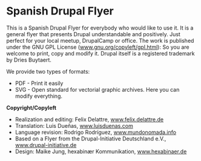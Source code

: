 Spanish Drupal Flyer
====================

This is a Spanish Drupal Flyer for everybody who would like to use it. It is a general flyer that presents Drupal understandable and positively. Just perfect for your local meetup, DrupalCamp or office. The work is published under the GNU GPL License (www.gnu.org/copyleft/gpl.html): So you are welcome to print, copy and modify it. Drupal itself is a registered trademark by Dries Buytaert.

We provide two types of formats:

* PDF - Print it easily
* SVG - Open standard for vectorial graphic archives. Here you can modify everything.


**Copyright/Copyleft**

* Realization and editing: Felix Delattre, www.felix.delattre.de
* Translation: Luis Dueñas, www.luisduenas.com
* Language revision: Rodrigo Rodríguez, www.mundonomada.info
* Based on a Flyer from the Drupal-Initiative Deutschland e.V., www.drupal-initiative.de
* Design: Maike Jung, hexabinær Kommunikation, www.hexabinaer.de


